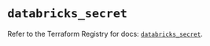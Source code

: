 # `databricks_secret`

Refer to the Terraform Registry for docs: [`databricks_secret`](https://registry.terraform.io/providers/databricks/databricks/1.36.1/docs/resources/secret).
